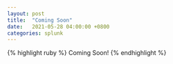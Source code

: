 ```yaml
---
layout: post
title:  "Coming Soon"
date:   2021-05-28 04:00:00 +0800
categories: splunk
---
```


{% highlight ruby %}
Coming Soon!
{% endhighlight %}
